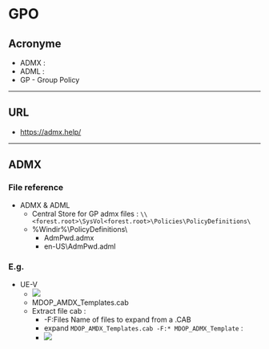 # GPO

## Acronyme
* ADMX : 
* ADML :
* GP - Group Policy

---

## URL
* https://admx.help/

---

## ADMX
### File reference
* ADMX & ADML
    * Central Store for GP admx files : `\\<forest.root>\SysVol<forest.root>\Policies\PolicyDefinitions\`
     * %Windir%\PolicyDefinitions\
          * AdmPwd.admx
          * en-US\AdmPwd.adml

### E.g.
* UE-V
    * [<img src="https://i.imgur.com/7bpCRwQg.png">](https://www.microsoft.com/en-us/download/details.aspx?id=55531)
    * MDOP_AMDX_Templates.cab
    * Extract file cab :
      * -F:Files Name of files to expand from a .CAB
      * expand `MDOP_AMDX_Templates.cab -F:* MDOP_ADMX_Template` :
      * [<img src="https://i.imgur.com/HFfJSvrg.png">](https://i.imgur.com/HFfJSvrg.png)
